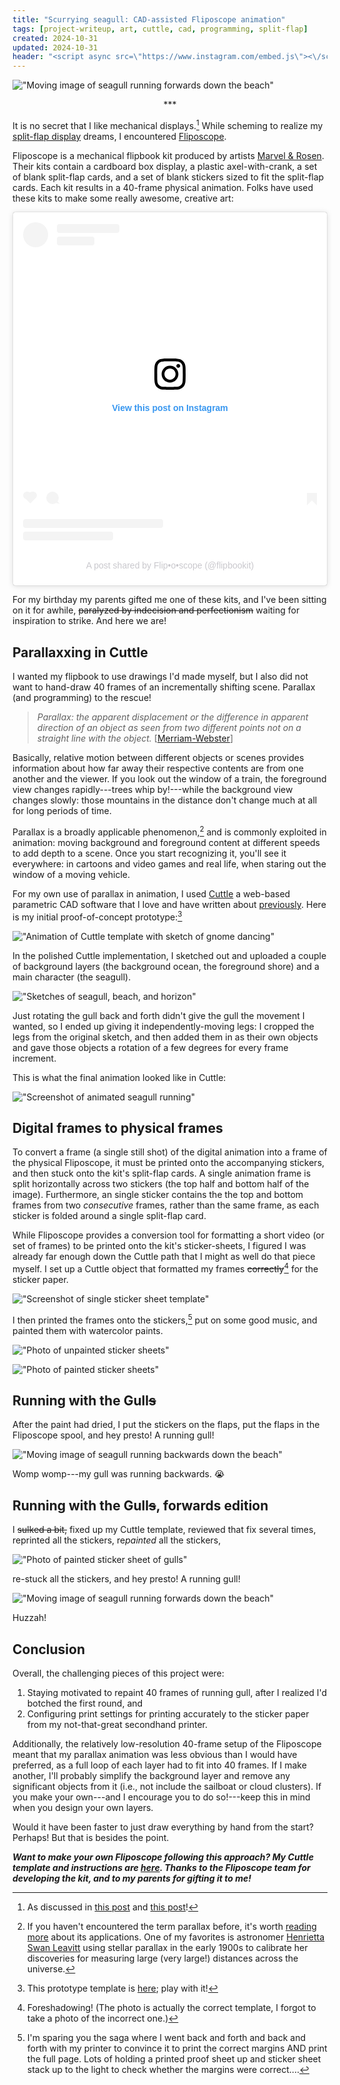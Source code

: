 ```yaml
---
title: "Scurrying seagull: CAD-assisted Fliposcope animation"
tags: [project-writeup, art, cuttle, cad, programming, split-flap]
created: 2024-10-31
updated: 2024-10-31
header: "<script async src=\"https://www.instagram.com/embed.js\"><\/script>"
---
```


!["Moving image of seagull running forwards down the beach"](./assets/forward-gull.gif)

<p style="text-align: center">***</p>

It is no secret that I like mechanical displays.[^blogslink] While scheming to realize my [split-flap display](https://en.wikipedia.org/wiki/Split-flap_display) dreams, I encountered [Fliposcope](https://www.fliposcope.com/about). 

Fliposcope is a mechanical flipbook kit produced by artists [Marvel & Rosen](https://www.mechanicalflipbook.com/#about-mechanical). Their kits contain a cardboard box display, a plastic axel-with-crank, a set of blank split-flap cards, and a set of blank stickers sized to fit the split-flap cards. Each kit results in a 40-frame physical animation. Folks have used these kits to make some really awesome, creative art:

<blockquote class="instagram-media" data-instgrm-permalink="https://www.instagram.com/p/CSsFHetlGv_/?utm_source=ig_embed&amp;utm_campaign=loading" data-instgrm-version="14" style=" background:#FFF; border:0; border-radius:3px; box-shadow:0 0 1px 0 rgba(0,0,0,0.5),0 1px 10px 0 rgba(0,0,0,0.15); margin: 1px; max-width:540px; min-width:326px; padding:0; width:99.375%; width:-webkit-calc(100% - 2px); width:calc(100% - 2px);"><div style="padding:16px;"> <a href="https://www.instagram.com/p/CSsFHetlGv_/?utm_source=ig_embed&amp;utm_campaign=loading" style=" background:#FFFFFF; line-height:0; padding:0 0; text-align:center; text-decoration:none; width:100%;" target="_blank"> <div style=" display: flex; flex-direction: row; align-items: center;"> <div style="background-color: #F4F4F4; border-radius: 50%; flex-grow: 0; height: 40px; margin-right: 14px; width: 40px;"></div> <div style="display: flex; flex-direction: column; flex-grow: 1; justify-content: center;"> <div style=" background-color: #F4F4F4; border-radius: 4px; flex-grow: 0; height: 14px; margin-bottom: 6px; width: 100px;"></div> <div style=" background-color: #F4F4F4; border-radius: 4px; flex-grow: 0; height: 14px; width: 60px;"></div></div></div><div style="padding: 19% 0;"></div> <div style="display:block; height:50px; margin:0 auto 12px; width:50px;"><svg width="50px" height="50px" viewBox="0 0 60 60" version="1.1" xmlns="https://www.w3.org/2000/svg" xmlns:xlink="https://www.w3.org/1999/xlink"><g stroke="none" stroke-width="1" fill="none" fill-rule="evenodd"><g transform="translate(-511.000000, -20.000000)" fill="#000000"><g><path d="M556.869,30.41 C554.814,30.41 553.148,32.076 553.148,34.131 C553.148,36.186 554.814,37.852 556.869,37.852 C558.924,37.852 560.59,36.186 560.59,34.131 C560.59,32.076 558.924,30.41 556.869,30.41 M541,60.657 C535.114,60.657 530.342,55.887 530.342,50 C530.342,44.114 535.114,39.342 541,39.342 C546.887,39.342 551.658,44.114 551.658,50 C551.658,55.887 546.887,60.657 541,60.657 M541,33.886 C532.1,33.886 524.886,41.1 524.886,50 C524.886,58.899 532.1,66.113 541,66.113 C549.9,66.113 557.115,58.899 557.115,50 C557.115,41.1 549.9,33.886 541,33.886 M565.378,62.101 C565.244,65.022 564.756,66.606 564.346,67.663 C563.803,69.06 563.154,70.057 562.106,71.106 C561.058,72.155 560.06,72.803 558.662,73.347 C557.607,73.757 556.021,74.244 553.102,74.378 C549.944,74.521 548.997,74.552 541,74.552 C533.003,74.552 532.056,74.521 528.898,74.378 C525.979,74.244 524.393,73.757 523.338,73.347 C521.94,72.803 520.942,72.155 519.894,71.106 C518.846,70.057 518.197,69.06 517.654,67.663 C517.244,66.606 516.755,65.022 516.623,62.101 C516.479,58.943 516.448,57.996 516.448,50 C516.448,42.003 516.479,41.056 516.623,37.899 C516.755,34.978 517.244,33.391 517.654,32.338 C518.197,30.938 518.846,29.942 519.894,28.894 C520.942,27.846 521.94,27.196 523.338,26.654 C524.393,26.244 525.979,25.756 528.898,25.623 C532.057,25.479 533.004,25.448 541,25.448 C548.997,25.448 549.943,25.479 553.102,25.623 C556.021,25.756 557.607,26.244 558.662,26.654 C560.06,27.196 561.058,27.846 562.106,28.894 C563.154,29.942 563.803,30.938 564.346,32.338 C564.756,33.391 565.244,34.978 565.378,37.899 C565.522,41.056 565.552,42.003 565.552,50 C565.552,57.996 565.522,58.943 565.378,62.101 M570.82,37.631 C570.674,34.438 570.167,32.258 569.425,30.349 C568.659,28.377 567.633,26.702 565.965,25.035 C564.297,23.368 562.623,22.342 560.652,21.575 C558.743,20.834 556.562,20.326 553.369,20.18 C550.169,20.033 549.148,20 541,20 C532.853,20 531.831,20.033 528.631,20.18 C525.438,20.326 523.257,20.834 521.349,21.575 C519.376,22.342 517.703,23.368 516.035,25.035 C514.368,26.702 513.342,28.377 512.574,30.349 C511.834,32.258 511.326,34.438 511.181,37.631 C511.035,40.831 511,41.851 511,50 C511,58.147 511.035,59.17 511.181,62.369 C511.326,65.562 511.834,67.743 512.574,69.651 C513.342,71.625 514.368,73.296 516.035,74.965 C517.703,76.634 519.376,77.658 521.349,78.425 C523.257,79.167 525.438,79.673 528.631,79.82 C531.831,79.965 532.853,80.001 541,80.001 C549.148,80.001 550.169,79.965 553.369,79.82 C556.562,79.673 558.743,79.167 560.652,78.425 C562.623,77.658 564.297,76.634 565.965,74.965 C567.633,73.296 568.659,71.625 569.425,69.651 C570.167,67.743 570.674,65.562 570.82,62.369 C570.966,59.17 571,58.147 571,50 C571,41.851 570.966,40.831 570.82,37.631"></path></g></g></g></svg></div><div style="padding-top: 8px;"> <div style=" color:#3897f0; font-family:Arial,sans-serif; font-size:14px; font-style:normal; font-weight:550; line-height:18px;">View this post on Instagram</div></div><div style="padding: 12.5% 0;"></div> <div style="display: flex; flex-direction: row; margin-bottom: 14px; align-items: center;"><div> <div style="background-color: #F4F4F4; border-radius: 50%; height: 12.5px; width: 12.5px; transform: translateX(0px) translateY(7px);"></div> <div style="background-color: #F4F4F4; height: 12.5px; transform: rotate(-45deg) translateX(3px) translateY(1px); width: 12.5px; flex-grow: 0; margin-right: 14px; margin-left: 2px;"></div> <div style="background-color: #F4F4F4; border-radius: 50%; height: 12.5px; width: 12.5px; transform: translateX(9px) translateY(-18px);"></div></div><div style="margin-left: 8px;"> <div style=" background-color: #F4F4F4; border-radius: 50%; flex-grow: 0; height: 20px; width: 20px;"></div> <div style=" width: 0; height: 0; border-top: 2px solid transparent; border-left: 6px solid #f4f4f4; border-bottom: 2px solid transparent; transform: translateX(16px) translateY(-4px) rotate(30deg)"></div></div><div style="margin-left: auto;"> <div style=" width: 0px; border-top: 8px solid #F4F4F4; border-right: 8px solid transparent; transform: translateY(16px);"></div> <div style=" background-color: #F4F4F4; flex-grow: 0; height: 12px; width: 16px; transform: translateY(-4px);"></div> <div style=" width: 0; height: 0; border-top: 8px solid #F4F4F4; border-left: 8px solid transparent; transform: translateY(-4px) translateX(8px);"></div></div></div> <div style="display: flex; flex-direction: column; flex-grow: 1; justify-content: center; margin-bottom: 24px;"> <div style=" background-color: #F4F4F4; border-radius: 4px; flex-grow: 0; height: 14px; margin-bottom: 6px; width: 224px;"></div> <div style=" background-color: #F4F4F4; border-radius: 4px; flex-grow: 0; height: 14px; width: 144px;"></div></div></a><p style=" color:#c9c8cd; font-family:Arial,sans-serif; font-size:14px; line-height:17px; margin-bottom:0; margin-top:8px; overflow:hidden; padding:8px 0 7px; text-align:center; text-overflow:ellipsis; white-space:nowrap;"><a href="https://www.instagram.com/p/CSsFHetlGv_/?utm_source=ig_embed&amp;utm_campaign=loading" style=" color:#c9c8cd; font-family:Arial,sans-serif; font-size:14px; font-style:normal; font-weight:normal; line-height:17px; text-decoration:none;" target="_blank">A post shared by Flip•o•scope (@flipbookit)</a></p></div></blockquote>

[^blogslink]: As discussed in [this post](../clapping-music-for-flip-disc-displays/) and [this post](../clapping-music-2/)! 

For my birthday my parents gifted me one of these kits, and I've been sitting on it for awhile, ~~paralyzed by indecision and perfectionism~~ waiting for inspiration to strike. And here we are!


## Parallaxxing in Cuttle

I wanted my flipbook to use drawings I'd made myself, but I also did not want to hand-draw 40 frames of an incrementally shifting scene. Parallax (and programming) to the rescue! 

> *Parallax: the apparent displacement or the difference in apparent direction of an object as seen from two different points not on a straight line with the object.*   [[Merriam-Webster](https://www.merriam-webster.com/dictionary/parallax)]

Basically, relative motion between different objects or scenes provides information about how far away their respective contents are from one another and the viewer. If you look out the window of a train, the foreground view changes rapidly---trees whip by!---while the background view changes slowly: those mountains in the distance don't change much at all for long periods of time. 

Parallax is a broadly applicable phenomenon,[^broad] and is commonly exploited in animation: moving background and foreground content at different speeds to add depth to a scene. Once you start recognizing it, you'll see it everywhere: in cartoons and video games and real life, when staring out the window of a moving vehicle. 

[^broad]: If you haven't encountered the term parallax before, it's worth [reading more](https://en.wikipedia.org/wiki/Parallax) about its applications. One of my favorites is astronomer [Henrietta Swan Leavitt](https://en.wikipedia.org/wiki/Henrietta_Swan_Leavitt) using stellar parallax in the early 1900s to calibrate her discoveries for measuring large (very large!) distances across the universe.

For my own use of parallax in animation, I used [Cuttle](https://cuttle.xyz/) a web-based parametric CAD software that I love and have written about [previously](../cuttle-obsession/). Here is my initial proof-of-concept prototype:[^template1]

!["Animation of Cuttle template with sketch of gnome dancing"](../cuttle-obsession/assets/parallax.gif)

[^template1]: This prototype template is [here](https://cuttle.xyz/@hannahilea/Prototype-Parallax-animation-M6sxlTXsZYTz); play with it!

In the polished Cuttle implementation, I sketched out and uploaded a couple of background layers (the background ocean, the foreground shore) and a main character (the seagull). 

!["Sketches of seagull, beach, and horizon"](./assets/raw-drawings.png)

Just rotating the gull back and forth didn't give the gull the movement I wanted, so I ended up giving it independently-moving legs: I cropped the legs from the original sketch, and then added them in as their own objects and gave those objects a rotation of a few degrees for every frame increment.

This is what the final animation looked like in Cuttle:

!["Screenshot of animated seagull running"](./assets/gull-cuttle.gif)

## Digital frames to physical frames 

To convert a frame (a single still shot) of the digital animation into a frame of the physical Fliposcope, it must be printed onto the accompanying stickers, and then stuck onto the kit's split-flap cards.
A single animation frame is split horizontally across two stickers (the top half and bottom half of the image). Furthermore, an single sticker contains the the top and bottom frames from two *consecutive* frames, rather than the same frame, as each sticker is folded around a single split-flap card. 

While Fliposcope provides a conversion tool for formatting a short video (or set of frames) to be printed onto the kit's sticker-sheets, I figured I was already far enough down the Cuttle path that I might as well do that piece myself. I set up a Cuttle object that formatted my frames ~~correctly~~[^foreshadowing] for the sticker paper.

[^foreshadowing]: Foreshadowing! (The photo is actually the correct template, I forgot to take a photo of the incorrect one.)

!["Screenshot of single sticker sheet template"](./assets/sticker-template.png)

I then printed the frames onto the stickers,[^trivializing] put on some good music, and painted them with watercolor paints.

!["Photo of unpainted sticker sheets"](./assets/paint-1b.jpg)

!["Photo of painted sticker sheets"](./assets/paint-1a.jpg)


[^trivializing]: I'm sparing you the saga where I went back and forth and back and forth with my printer to convince it to print the correct margins AND print the full page. Lots of holding a printed proof sheet up and sticker sheet stack up to the light to check whether the margins were correct.... 

## Running with the Gull~~s~~

After the paint had dried, I put the stickers on the flaps, put the flaps in the Fliposcope spool, and hey presto! A running gull!

!["Moving image of seagull running backwards down the beach"](./assets/back-gull.gif)

Womp womp---my gull was running  backwards. 😭

## Running with the Gull~~s~~, forwards edition

I ~~sulked a bit,~~ fixed up my Cuttle template, reviewed that fix several times, reprinted all the stickers, re*painted* all the stickers, 

!["Photo of painted sticker sheet of gulls"](./assets/paint-2.jpg)

re-stuck all the stickers, and hey presto! A running gull!

!["Moving image of seagull running forwards down the beach"](./assets/forward-gull.gif)

Huzzah!

## Conclusion

Overall, the challenging pieces of this project were:

1. Staying motivated to repaint 40 frames of running gull, after I realized I'd botched the first round, and
2. Configuring print settings for printing accurately to the sticker paper from my not-that-great secondhand printer.

Additionally, the relatively low-resolution 40-frame setup of the Fliposcope meant that my parallax animation was less obvious than I would have preferred, as a full loop of each layer had to fit into 40 frames. If I make another, I'll probably simplify the background layer and remove any significant objects from it (i.e., not include the sailboat or cloud clusters). If you make your own---and I encourage you to do so!---keep this in mind when you design your own layers. 

Would it have been faster to just draw everything by hand from the start? Perhaps! But that is besides the point.

***Want to make your own Fliposcope following this approach? My Cuttle template and instructions are [here](https://cuttle.xyz/@hannahilea/Fliposcope-parallax-animation-gk5ac9Em7rwa). Thanks to the Fliposcope team for developing the kit, and  to my parents for gifting it to me!***
